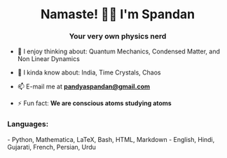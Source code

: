 <h1 align="center">Namaste! 🙏🏽 I'm Spandan</h1>
<h3 align="center">Your very own physics nerd</h3>

- 🔭 I enjoy thinking about: Quantum Mechanics, Condensed Matter, and Non Linear Dynamics

- 💬 I kinda know about: India, Time Crystals, Chaos

- 📫 E-mail me at **pandyaspandan@gmail.com**

- ⚡ Fun fact: **We are conscious atoms studying atoms**

<h3 align="left">Languages:</h3>
- Python, Mathematica, LaTeX, Bash, HTML, Markdown
- English, Hindi, Gujarati, French, Persian, Urdu

